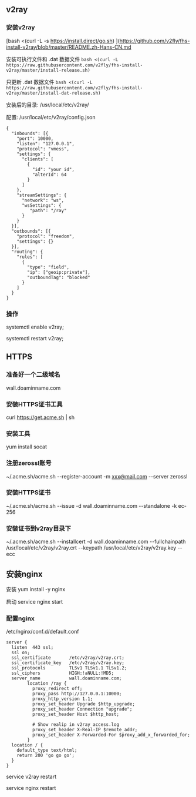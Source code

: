 
## v2ray
### 安装v2ray

[bash <(curl -L -s https://install.direct/go.sh) ](https://github.com/v2fly/fhs-install-v2ray/blob/master/README.zh-Hans-CN.md

安装可执行文件和 .dat 数据文件
```bash <(curl -L https://raw.githubusercontent.com/v2fly/fhs-install-v2ray/master/install-release.sh)```


只更新 .dat 数据文件
```bash <(curl -L https://raw.githubusercontent.com/v2fly/fhs-install-v2ray/master/install-dat-release.sh)```


安装后的目录: /usr/local/etc/v2ray/

配置: /usr/local/etc/v2ray/config.json
```
{
  "inbounds": [{
    "port": 10000,
    "listen": "127.0.0.1",
    "protocol": "vmess",
    "settings": {
      "clients": [
        {
          "id": "your id",
          "alterId": 64
        }
      ]
    },
    "streamSettings": {
      "network": "ws",
      "wsSettings": {
         "path": "/ray"
      }
    }
  }],
  "outbounds": [{
    "protocol": "freedom",
    "settings": {}
  }],
  "routing": {
    "rules": [
      {
        "type": "field",
        "ip": ["geoip:private"],
        "outboundTag": "blocked"
      }
    ]
  }
}
```

### 操作
systemctl enable v2ray;

systemctl restart v2ray;


## HTTPS
### 准备好一个二级域名
wall.doaminname.com
### 安装HTTPS证书工具
curl  https://get.acme.sh | sh
### 安装工具
yum install socat
### 注册zerossl账号
~/.acme.sh/acme.sh --register-account  -m xxx@mail.com --server zerossl
### 安装HTTPS证书
~/.acme.sh/acme.sh --issue -d wall.doaminname.com --standalone -k ec-256
### 安装证书到v2ray目录下
~/.acme.sh/acme.sh --installcert -d wall.doaminname.com --fullchainpath /usr/local/etc/v2ray/v2ray.crt --keypath /usr/local/etc/v2ray/v2ray.key --ecc 


## 安装nginx
安装
yum install -y nginx

启动
service nginx start

### 配置nginx
/etc/nginx/conf.d/default.conf
```
server {
  listen  443 ssl;
  ssl on;
  ssl_certificate       /etc/v2ray/v2ray.crt;
  ssl_certificate_key   /etc/v2ray/v2ray.key;
  ssl_protocols         TLSv1 TLSv1.1 TLSv1.2;
  ssl_ciphers           HIGH:!aNULL:!MD5;
  server_name           wall.doaminname.com;
        location /ray {
          proxy_redirect off;
          proxy_pass http://127.0.0.1:10000;
          proxy_http_version 1.1;
          proxy_set_header Upgrade $http_upgrade;
          proxy_set_header Connection "upgrade";
          proxy_set_header Host $http_host;

          # Show realip in v2ray access.log
          proxy_set_header X-Real-IP $remote_addr;
          proxy_set_header X-Forwarded-For $proxy_add_x_forwarded_for;
        }
  location / {
    default_type text/html;
    return 200 'go go go';
  }
}
```

service v2ray restart

service nginx restart


